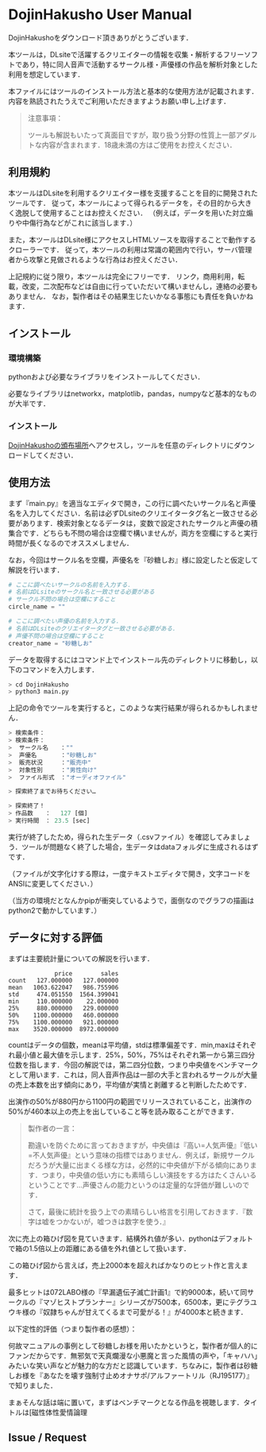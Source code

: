 # DojinHakusho User Manual

DojinHakushoをダウンロード頂きありがとうございます．

本ツールは，DLsiteで活躍するクリエイターの情報を収集・解析するフリーソフトであり，特に同人音声で活動するサークル様・声優様の作品を解析対象とした利用を想定しています．

本ファイルにはツールのインストール方法と基本的な使用方法が記載されます．内容を熟読されたうえでご利用いただきますようお願い申し上げます．

> 注意事項：
>
> ツールも解説もいたって真面目ですが，取り扱う分野の性質上一部アダルトな内容が含まれます．18歳未満の方はご使用をお控えください．



## 利用規約

本ツールはDLsiteを利用するクリエイター様を支援することを目的に開発されたツールです． 従って，本ツールによって得られるデータを，その目的から大きく逸脱して使用することはお控えください． （例えば，データを用いた対立煽りや中傷行為などがこれに該当します．）

また，本ツールはDLsite様にアクセスしHTMLソースを取得することで動作するクローラーです． 従って，本ツールの利用は常識の範囲内で行い，サーバ管理者から攻撃と見做されるような行為はお控えください．

上記規約に従う限り，本ツールは完全にフリーです． リンク，商用利用，転載，改変，二次配布などは自由に行っていただいて構いませんし，連絡の必要もありません． なお，製作者はその結果生じたいかなる事態にも責任を負いかねます．

## インストール

### 環境構築

pythonおよび必要なライブラリをインストールしてください．

必要なライブラリはnetworkx，matplotlib，pandas，numpyなど基本的なものが大半です．

### インストール

[DojinHakushoの頒布場所](https://github.com/birdManIkioiShota/DojinHakusho)へアクセスし，ツールを任意のディレクトリにダウンロードしてください．

## 使用方法

まず『main.py』を適当なエディタで開き，この行に調べたいサークル名と声優名を入力してください．名前は必ずDLsiteのクリエイタータグ名と一致させる必要があります．検索対象となるデータは，変数で設定されたサークルと声優の積集合です．どちらも不問の場合は空欄で構いませんが，両方を空欄にすると実行時間が長くなるのでオススメしません．

なお，今回はサークル名を空欄，声優名を『砂糖しお』様に設定したと仮定して解説を行います．

```python
# ここに調べたいサークルの名前を入力する．
# 名前はDLsiteのサークル名と一致させる必要がある
# サークル不問の場合は空欄にすること
circle_name = ""

# ここに調べたい声優の名前を入力する．
# 名前はDLsiteのクリエイタータグと一致させる必要がある．
# 声優不問の場合は空欄にすること
creator_name = "砂糖しお"
```

データを取得するにはコマンド上でインストール先のディレクトリに移動し，以下のコマンドを入力します．

```python
> cd DojinHakusho
> python3 main.py
```

上記の命令でツールを実行すると，このような実行結果が得られるかもしれません．

```python
> 検索条件：
> 検索条件：
>  サークル名　　：""
>  声優名　　　　："砂糖しお"
>  販売状況　　　："販売中"
>  対象性別　　　："男性向け"
>  ファイル形式　："オーディオファイル"

> 探索終了までお待ちください…

> 探索終了！
> 作品数　　：　 127 [個]
> 実行時間　： 23.5 [sec]

```

実行が終了したため，得られた生データ（.csvファイル）を確認してみましょう．ツールが問題なく終了した場合，生データはdataフォルダに生成されるはずです．

（ファイルが文字化けする際は，一度テキストエディタで開き，文字コードをANSIに変更してください．）



（当方の環境だとなんかpipが衝突しているようで，面倒なのでグラフの描画はpython2で動かしています．）

## データに対する評価

まずは主要統計量についての解説を行います．

```
             price        sales
count   127.000000   127.000000
mean   1063.622047   986.755906
std     474.051550  1564.399041
min     110.000000    22.000000
25%     880.000000   229.000000
50%    1100.000000   460.000000
75%    1100.000000   921.000000
max    3520.000000  8972.000000
```

countはデータの個数，meanは平均値，stdは標準偏差です．min,maxはそれぞれ最小値と最大値を示します．25%，50%，75%はそれぞれ第一から第三四分位数を指します．今回の解説では，第二四分位数，つまり中央値をベンチマークとして用います．これは，同人音声作品は一部の大手と言われるサークルが大量の売上本数を出す傾向にあり，平均値が実情と剥離すると判断したためです．

出演作の50%が880円から1100円の範囲でリリースされていること，出演作の50%が460本以上の売上を出していること等を読み取ることができます．

> 製作者の一言：
>
> 勘違いを防ぐために言っておきますが，中央値は『高い=人気声優』『低い=不人気声優』という意味の指標ではありません．例えば，新規サークルだろうが大量に出まくる様な方は，必然的に中央値が下がる傾向にあります．つまり，中央値の低い方にも素晴らしい演技をする方はたくさんいるということです…声優さんの能力というのは定量的な評価が難しいのです．
>
> さて，最後に統計を扱う上での素晴らしい格言を引用しておきます．『数字は嘘をつかないが，嘘つきは数字を使う．』

次に売上の箱ひげ図を見ていきます．結構外れ値が多い．pythonはデフォルトで箱の1.5倍以上の距離にある値を外れ値として扱います．

この箱ひげ図から言えば，売上2000本を超えればかなりのヒット作と言えます．

最多ヒットは072LABO様の『早漏遺伝子滅亡計画1』で約9000本，続いて同サークルの『マゾヒストプランナー』シリーズが7500本，6500本，更にテグラユウキ様の『奴隷ちゃんが甘えてくるまで可愛がる！』が4000本と続きます．



以下定性的評価（つまり製作者の感想）：

何故マニュアルの事例として砂糖しお様を用いたかというと，製作者が個人的にファンだからです．無邪気で天真爛漫な小悪魔と言った風情の声や，「キャハハ」みたいな笑い声などが魅力的な方だと認識しています．ちなみに，製作者は砂糖しお様を『あなたを壊す強制寸止めオナサポ/アルファートリル（RJ195177）』で知りました．

まぁそんな話は端に置いて，まずはベンチマークとなる作品を視聴します．タイトルは[磁性体性愛情論理

## Issue / Request 